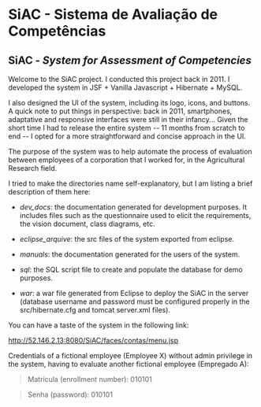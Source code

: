 # SiAC - Sistema de Avaliação de Competências 
## SiAC - _System for Assessment of Competencies_

Welcome to the SiAC project. I conducted this project back in 2011. I developed the system in JSF + Vanilla Javascript + Hibernate + MySQL. 

I also designed the UI of the system, including its logo, icons, and buttons. A quick note to put things in perspective: back in 2011, smartphones, adaptative and responsive interfaces were still in their infancy... Given the short time I had to release the entire system -- 11 months from scratch to end -- I opted for a more straightforward and concise approach in the UI.

The purpose of the system was to help automate the process of evaluation between employees of a corporation that I worked for, in the Agricultural Research field.

I tried to make the directories name self-explanatory, but I am listing a brief description of them here:

* _dev_docs_: the documentation generated for development purposes. It includes files such as the questionnaire used to elicit the requirements, the vision document, class diagrams, etc.

* _eclipse_arquive_: the src files of the system exported from eclipse. 

* _manuals_: the documentation generated for the users of the system.

* _sql_: the SQL script file to create and populate the database for demo purposes.

* _war_: a war file generated from Eclipse to deploy the SiAC in the server (database username and password must be configured properly in the src/hibernate.cfg and tomcat server.xml files).


You can have a taste of the system in the following link:

http://52.146.2.13:8080/SiAC/faces/contas/menu.jsp

Credentials of a fictional employee (Employee X) without admin privilege in the system, having to evaluate another fictional employee (Empregado A):

> Matrícula (enrollment number): 010101

> Senha (password): 010101




